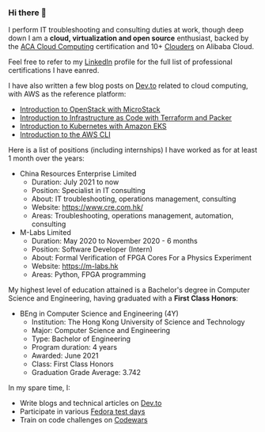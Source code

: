### Hi there 👋

I perform IT troubleshooting and consulting duties at work, though deep down I am a **cloud, virtualization and open source** enthusiast, backed by the [ACA Cloud Computing](https://xuecdn2.aliyunedu.net/img_48b78ec5c60e30e5547eb7a3b16d4523.png) certification and 10+ [Clouders](https://edu.alibabacloud.com/certification/clouders) on Alibaba Cloud.

Feel free to refer to my [LinkedIn](https://www.linkedin.com/in/donaldsebleung/) profile for the full list of professional certifications I have eanred.

I have also written a few blog posts on [Dev.to](https://dev.to) related to cloud computing, with AWS as the reference platform:

- [Introduction to OpenStack with MicroStack](https://dev.to/donaldsebleung/introduction-to-openstack-with-microstack-1f5j)
- [Introduction to Infrastructure as Code with Terraform and Packer](https://dev.to/donaldsebleung/introduction-to-infrastructure-as-code-with-terraform-and-packer-10cl)
- [Introduction to Kubernetes with Amazon EKS](https://dev.to/donaldsebleung/introduction-to-kubernetes-with-amazon-eks-1nj6)
- [Introduction to the AWS CLI](https://dev.to/donaldsebleung/introduction-to-the-aws-cli-e6o)

Here is a list of positions (including internships) I have worked as for at least 1 month over the years:

- China Resources Enterprise Limited
  - Duration: July 2021 to now
  - Position: Specialist in IT consulting
  - About: IT troubleshooting, operations management, consulting
  - Website: https://www.cre.com.hk/
  - Areas: Troubleshooting, operations management, automation, consulting
- M-Labs Limited
  - Duration: May 2020 to November 2020 - 6 months
  - Position: Software Developer (Intern)
  - About: Formal Verification of FPGA Cores For a Physics Experiment
  - Website: https://m-labs.hk
  - Areas: Python, FPGA programming

My highest level of education attained is a Bachelor's degree in Computer Science and Engineering, having graduated with a **First Class Honors**:

- BEng in Computer Science and Engineering (4Y)
  - Institution: The Hong Kong University of Science and Technology
  - Major: Computer Science and Engineering
  - Type: Bachelor of Engineering
  - Program duration: 4 years
  - Awarded: June 2021
  - Class: First Class Honors
  - Graduation Grade Average: 3.742

In my spare time, I:

- Write blogs and technical articles on [Dev.to](https://dev.to/donaldsebleung)
- Participate in various [Fedora test days](https://badges.fedoraproject.org/user/donaldsebleung)
- Train on code challenges on [Codewars](https://www.codewars.com/users/donaldsebleung)

<!--
**DonaldKellett/DonaldKellett** is a ✨ _special_ ✨ repository because its `README.md` (this file) appears on your GitHub profile.

Here are some ideas to get you started:

- 🔭 I’m currently working on ...
- 🌱 I’m currently learning ...
- 👯 I’m looking to collaborate on ...
- 🤔 I’m looking for help with ...
- 💬 Ask me about ...
- 📫 How to reach me: ...
- 😄 Pronouns: ...
- ⚡ Fun fact: ...
-->
